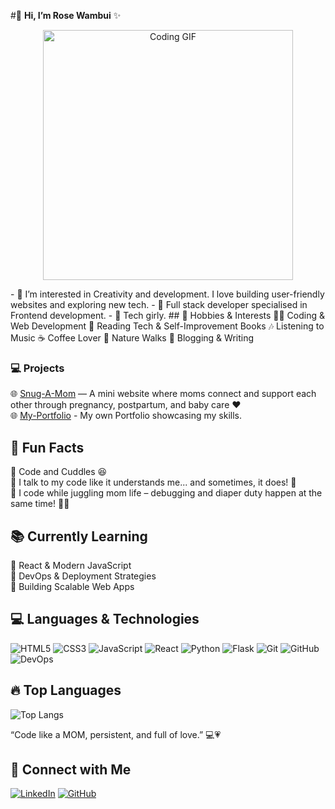 #👋 **Hi, I’m Rose Wambui** ✨


<p align="center">
  <img src="https://media.giphy.com/media/L1R1tvI9svkIWwpVYr/giphy.gif" width="400" alt="Coding GIF"/>
</p>
- 👀 I’m interested in Creativity and development. I love building user-friendly websites and exploring new tech.
- 🌱 Full stack developer specialised in Frontend development.
- 💞️ Tech girly.
## 🎨 Hobbies & Interests  
👩‍💻 Coding & Web Development  
📖 Reading Tech & Self-Improvement Books  
🎶 Listening to Music  
☕ Coffee Lover  
🌿 Nature Walks  
📝 Blogging & Writing  

### 💻 Projects
🌐 [Snug-A-Mom](https://github.com/Wambu-i7/Snug-a-Mom.git) — A mini website where moms connect and support each other through pregnancy, postpartum, and baby care ❤️  
🌐 [My-Portfolio](https://github.com/Wambu-i7/New-Portfolio) - My own Portfolio showcasing my skills.

## 🎉 Fun Facts  
🔹 Code and Cuddles 😆  
🔹 I talk to my code like it understands me... and sometimes, it does! 👀    
🔹 I code while juggling mom life – debugging and diaper duty happen at the same time! 🤹‍♀️  
## 📚 Currently Learning  
🔹 React & Modern JavaScript  
🔹 DevOps & Deployment Strategies  
🔹 Building Scalable Web Apps  

## 💻 Languages & Technologies
<p align="left">
  <img src="https://img.shields.io/badge/HTML5-%23E34F26.svg?style=for-the-badge&logo=html5&logoColor=white" alt="HTML5">
  <img src="https://img.shields.io/badge/CSS3-%231572B6.svg?style=for-the-badge&logo=css3&logoColor=white" alt="CSS3">
  <img src="https://img.shields.io/badge/JavaScript-%23F7DF1E.svg?style=for-the-badge&logo=javascript&logoColor=black" alt="JavaScript">
  <img src="https://img.shields.io/badge/React-%2361DAFB.svg?style=for-the-badge&logo=react&logoColor=black" alt="React">
  <img src="https://img.shields.io/badge/Python-%233776AB.svg?style=for-the-badge&logo=python&logoColor=white" alt="Python">
  <img src="https://img.shields.io/badge/Flask-%23000.svg?style=for-the-badge&logo=flask&logoColor=white" alt="Flask">
  <img src="https://img.shields.io/badge/Git-%23F05033.svg?style=for-the-badge&logo=git&logoColor=white" alt="Git">
  <img src="https://img.shields.io/badge/GitHub-%23181717.svg?style=for-the-badge&logo=github&logoColor=white" alt="GitHub">
  <img src="https://img.shields.io/badge/DevOps-%23000000.svg?style=for-the-badge&logo=devops&logoColor=white" alt="DevOps">
</p>

## 🔥 Top Languages  
![Top Langs](https://github-readme-stats.vercel.app/api/top-langs/?username=Wambu-i7&layout=compact&theme=radical)

“Code like a MOM, persistent, and full of love.” 💻💗

## 🔗 Connect with Me  
[![LinkedIn](https://img.shields.io/badge/LinkedIn-Wambui%20Ndikiru-blue?style=flat-square&logo=linkedin)](https://www.linkedin.com/in/wambui-ndikiru-664045279/) 
[![GitHub](https://img.shields.io/badge/GitHub-181717?style=flat&logo=github&logoColor=white)](https://github.com/Wambu-i7)  

<!---
Wambu-i7/Wambu-i7 is a ✨ special ✨ repository because its `README.md` (this file) appears on your GitHub profile.
You can click the Preview link to take a look at your changes.
--->

